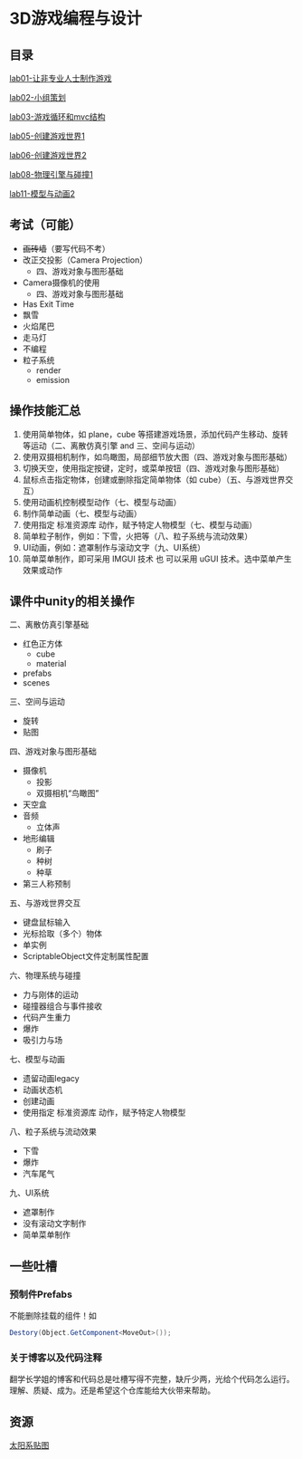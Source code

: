 # 3D游戏编程与设计

## 目录

[lab01-让非专业人士制作游戏](w01-introduction)

[lab02-小组策划](w02-nature-of-game)

[lab03-游戏循环和mvc结构](w03-discrete-simulation-basic)

[lab05-创建游戏世界1](w05-building-game-world/PriestsAndDevils)

[lab06-创建游戏世界2](w06-building-game-world/PriestsAndDevils-ActionSeparate)

[lab08-物理引擎与碰撞1](w08-physics-and-collisions/HitUFO)

[lab11-模型与动画2](w11-models-and-animations)

## 考试（可能）

- ~~画砖墙~~（要写代码不考）
- 改正交投影（Camera Projection）
  - 四、游戏对象与图形基础
- Camera摄像机的使用
  - 四、游戏对象与图形基础
- Has Exit Time
- 飘雪
- 火焰尾巴
- 走马灯
- 不编程
- 粒子系统
  - render
  - emission

## 操作技能汇总

1. 使用简单物体，如 plane，cube 等搭建游戏场景，添加代码产生移动、旋转等运动（二、离散仿真引擎 and 三、空间与运动）
2. 使用双摄相机制作，如鸟瞰图，局部细节放大图（四、游戏对象与图形基础）
3. 切换天空，使用指定按键，定时，或菜单按钮（四、游戏对象与图形基础）
4. 鼠标点击指定物体，创建或删除指定简单物体（如 cube）（五、与游戏世界交互）
5. 使用动画机控制模型动作（七、模型与动画）
6. 制作简单动画（七、模型与动画）
7. 使用指定 标准资源库 动作，赋予特定人物模型（七、模型与动画）
8. 简单粒子制作，例如：下雪，火把等（八、粒子系统与流动效果）
9. UI动画，例如：遮罩制作与滚动文字（九、UI系统）
10. 简单菜单制作，即可采用 IMGUI 技术 也 可以采用 uGUI 技术。选中菜单产生效果或动作

## 课件中unity的相关操作

二、离散仿真引擎基础

- 红色正方体
  - cube
  - material
- prefabs
- scenes

三、空间与运动

- 旋转
- 贴图

四、游戏对象与图形基础

- 摄像机
  - 投影
  - 双摄相机“鸟瞰图”
- 天空盒
- 音频
  - 立体声
- 地形编辑
  - 刷子
  - 种树
  - 种草
- 第三人称预制

五、与游戏世界交互

- 键盘鼠标输入
- 光标拾取（多个）物体
- 单实例
- ScriptableObject文件定制属性配置

六、物理系统与碰撞

- 力与刚体的运动
- 碰撞器组合与事件接收
- 代码产生重力
- 爆炸
- 吸引力与场

七、模型与动画

- 遗留动画legacy
- 动画状态机
- 创建动画
- 使用指定 标准资源库 动作，赋予特定人物模型

八、粒子系统与流动效果

- 下雪
- 爆炸
- 汽车尾气

九、UI系统

- 遮罩制作
- 没有滚动文字制作
- 简单菜单制作


## 一些吐槽

### 预制件Prefabs

不能删除挂载的组件！如

```csharp
Destory(Object.GetComponent<MoveOut>());
```

### 关于博客以及代码注释

翻学长学姐的博客和代码总是吐槽写得不完整，缺斤少两，光给个代码怎么运行。理解、质疑、成为。还是希望这个仓库能给大伙带来帮助。

## 资源

[太阳系贴图](https://www.solarsystemscope.com/textures/)
